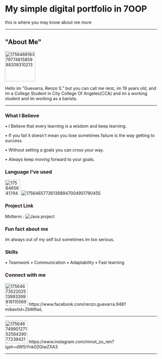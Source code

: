 # My simple digital portfolio in 7OOP
this is where you may know about me more

--- 

## "About Me" 
<img width="100" height="100" alt="17564681637977481585988208310213" src="https://github.com/user-attachments/assets/952164a2-e149-4b89-bd27-a00d7e23f6ed" /> 

Hello im "Guevarra, Renzo S." but you can call me renz, im 19 years old, and im a College Student in City College Of Angeles(CCA) 
and im a working student and im working as a barista.

---

### What I Believe
• I Believe that every learning is a wisdom and keep learning.

• If you fail it doesn't mean you lose sometimes failure is the way getting to success.

• Without setting a goals you can cross your way.

• Always keep moving forward to your goals.

### Language I've used
<img width="50" height="50" alt="17564656412948525189692749180028" src="https://github.com/user-attachments/assets/c91b5b30-b88d-466f-9d76-c4dc9c352a36" />   ![175646577361398947004951790455](https://github.com/user-attachments/assets/4ee4db0b-503d-498c-b7f7-86874e9a529f)

### Project Link
Midterm : ![Java project](https://github.com/rguevarra24-1372-ux/7OOP-PROJECT/blob/093aa77d0c5c0a72d277fd8611202a2e13de5a92/Java.%20My%20floder)

### Fun fact about me
Im always out of my self but sometimes im too serious.

### Skills
• Teamwork
• Communication
• Adaptability 
• Fast learning

### Connect with me
<img width="75" height="75" alt="17564673522025139933998181155690" src="https://github.com/user-attachments/assets/31944d66-4727-45e8-8ec8-5c61c1e011e8" />    
https://www.facebook.com/renzo.guevarra.948?mibextid=ZbWKwL

---

<img width="75" height="75" alt="17564674990127152564290772394213" src="https://github.com/user-attachments/assets/5df1a5be-9533-4410-9e5e-3a042f4876b5" /> 
https://www.instagram.com/imnot_zo_ren?igsh=dW5iYnk0ZGIwZXA3

--- 
